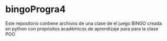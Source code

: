 # bingoProgra4
Este repositorio contiene archivos de una clase de el juego BINGO creada en python con propósitos académicos de aprendizaje para para la clase POO
